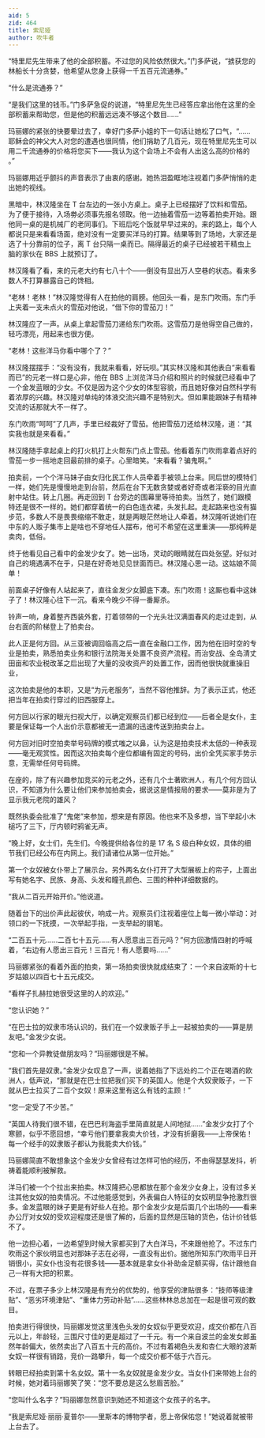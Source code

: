 ```yaml
---
aid: 5
zid: 464
title: 索尼娅
author: 吹牛者
---
```


“特里尼先生带来了他的全部积蓄。不过您的风险依然很大。”门多萨说，“掳获您的林船长十分贪婪，他希望从您身上获得一千五百元流通券。”

“什么是流通券？”

“是我们这里的钱币。”门多萨急促的说道，“特里尼先生已经答应拿出他在这里的全部积蓄来帮助您，但是他的积蓄远远凑不够这个数目……”

玛丽娜的紧张的快要晕过去了，幸好门多萨小姐的下一句话让她松了口气，“……耶稣会的神父大人对您的遭遇也很同情，他们捐助了几百元，现在特里尼先生可以用二千流通券的价格将您买下——我认为这个会场上不会有人出这么高的价格的 。”

玛丽娜用近乎颤抖的声音表示了由衷的感谢。她热泪盈眶地注视着门多萨悄悄的走出她的视线。

黑暗中，林汉隆坐在 T 台左边的一张小方桌上。桌子上已经摆好了饮料和雪茄。为了便于接待，入场劵必须事先报名领取。他一边抽着雪茄一边等着拍卖开始。跟他同一桌的是机械厂的老同事们。下班后吃个饭就早早过来的。来的路上，每个人都说只是来看看场面，绝对没有一定要买洋马的打算。结果等到了场地，大家还是选了十分靠前的位子，离 T 台只隔一桌而已。隔得最近的桌子已经被若干精虫上脑的家伙在 BBS 上就预订了。

林汉隆看了看，来的元老大约有七八十个——倒没有显出万人空巷的状态。看来多数人不打算暴露自己的馋相。

“老林！老林！”林汉隆觉得有人在拍他的肩膀。他回头一看，是东门吹雨。东门手上夹着一支未点火的雪茄对他说，“借下你的雪茄刀！”

林汉隆应了一声。从桌上拿起雪茄刀递给东门吹雨。这雪茄刀是他得空自己做的，轻巧漂亮，用起来也很方便。

“老林！这些洋马你看中哪个了？”

林汉隆摆摆手：“没有没有，我就来看看，好玩呗。”其实林汉隆和其他表白“来看看而已”的元老一样口是心非，他在 BBS 上浏览洋马介绍和照片的时候就已经看中了一个金发蓝眼的少女。不仅是因为这个少女的体型容貌，而且她好像对自然科学有着浓厚的兴趣。林汉隆对单纯的体液交流兴趣不是特别大。但如果能跟妹子有精神交流的话那就大不一样了。

东门吹雨“呵呵”了几声，手里已经裁好了雪茄。他把雪茄刀还给林汉隆，道：“其实我也就是来看看。”

林汉隆随手拿起桌上的打火机打上火帮东门点上雪茄。他看着东门吹雨拿着点好的雪茄一步一摇地走回最前排的桌子。心里暗笑。“来看看？骗鬼啊。”

拍卖前，一个个洋马妹子由女归化民工作人员牵着手被领上台来。同后世的模特们一样，她们先是慢慢地走到台前，然后在台下无数贪婪或者好奇或者淫亵的目光直射中站住。转上几圈。再走回到 T 台旁边的围幕里等待拍卖。当然了，她们跟模特还是很不一样的。她们都穿着统一的白色连衣裙，头发扎起。走起路来也没有猫步范，多数人不是畏畏缩缩不敢走，就是两眼茫然地让人牵着。林汉隆听说她们在中东的人贩子集市上是啥也不穿地任人摆布，他可不希望在这里重演——那纯粹是卖肉，低俗。

终于他看见自己看中的金发少女了。她一出场，灵动的眼睛就在四处张望。好似对自己的境遇满不在乎，只是在好奇地见见世面而已。林汉隆心思一动。这姑娘不简单！

前面桌子好像有人站起来了，直往金发少女脚底下凑。东门吹雨！这厮也看中这妹子了！林汉隆心往下一沉。看来今晚少不得一番厮杀。

铃声一响，身着整齐西装外套，打着领带的一个光头壮汉满面春风的走过走到，从台右面的阶梯登上了拍卖台。

此人正是何方回。从三亚被调回临高之后一直在金融口工作，因为他在旧时空的专业是拍卖，熟悉拍卖业务和银行法院海关处置不良资产流程。而治安战、全岛清丈田亩和农业税改革之后出现了大量的没收资产的处置工作，因而他很快就重操旧业，

这次拍卖是他的本职，又是“为元老服务”，当然不容他推辞。为了表示正式，他还把当年在拍卖行穿过的旧西服穿上。

何方回以行家的眼光扫视大厅，以确定观察员们都已经到位——后者全是女仆，主要是保证每一个人出价示意都被无一遗漏的迅速传送到拍卖台上。

何方回对旧时空拍卖举号码牌的模式嗤之以鼻，认为这是拍卖技术太低的一种表现——毫无观赏性。因而这次拍卖每个座位都编有固定的号码，出价全凭买家手势示意，无需举任何号码牌。

在座的，除了有兴趣参加竞买的元老之外，还有几个土著欧洲人，有几个何方回认识，不知道为什么要让他们来参加拍卖会，据说这是情报局的要求——莫非是为了显示我元老院的雄风？

既然执委会批准了“鬼佬”来参加，想来是有原因。他也来不及多想，当下举起小木槌巧了三下，厅内顿时鸦雀无声。

“晚上好，女士们，先生们。今晚提供给各位的是 17 名 S 级白种女奴，具体的细节我们已经公布在内网上。我们请诸位从第一位开始。”

第一个女奴被女仆带上了展示台。另外两名女仆打开了大型展板上的帘子，上面出写有她名字、民族、身高、头发和瞳孔颜色、三围的种种详细数据的。

“我从二百元开始开价。”他说道。

随着台下的出价声此起彼伏，响成一片。观察员们注视着座位上每一微小举动：对领口的一下抚摸，一次举起手指，一支举起的钢笔。

“二百五十元……二百七十五元……有人愿意出三百元吗？”何方回激情四射的呼喊着，“右边有人愿出三百元！三百元！有人愿要吗……”

玛丽娜紧张的看着外面的拍卖，第一场拍卖很快就成结束了：一个来自波斯的十七岁姑娘以四百七十五元成交。

“看样子扎赫拉她很受这里的人的欢迎。”

“您认识她？”

“在巴士拉的奴隶市场认识的，我们在一个奴隶贩子手上一起被拍卖的——算是朋友吧。”金发少女说。

“您和一个异教徒做朋友吗？”玛丽娜很是不解。

“我们首先是奴隶。”金发少女叹息了一声，说着她指了下远处的二个正在喝酒的欧洲人，低声说，“那就是在巴士拉把我们买下的英国人。他是个大奴隶贩子，一下就从巴士拉买了二百个女奴！原来这里有这么有钱的主顾！”

“您一定受了不少苦。”

“英国人待我们很不错，在巴巴利海盗手里简直就是人间地狱……”金发少女打了个寒颤，似乎不愿回想，“幸亏他们要拿我卖大价钱，才没有折磨我——上帝保佑！每一个经手的奴隶贩子都认为我能卖大价钱。”

玛丽娜简直不敢想象这个金发少女曾经有过怎样可怕的经历，不由得瑟瑟发抖，祈祷着能顺利被解救。

洋马们被一个个拉出来拍卖。林汉隆把心思都放在那个金发少女身上，没有过多关注其他女奴的拍卖情况。不过他能感觉到，外表偏白人特征的女奴明显争抢激烈很多。金发蓝眼的妹子更是有好些人在抢。那个金发少女是后面几个出场的——看来办公厅对女奴的受欢迎程度还是很了解的，后面的显然是压轴的货色，估计价钱低不了。

他一边担心着，一边希望到时候大家都买到了大白洋马，不来跟他抢了。不过东门吹雨这个家伙明显也对那妹子志在必得，一直没有出价。据他所知东门吹雨平日开销很小，买女仆也没有花很多钱——基本就是拿女仆补助金足额买得，估计跟他自己一样有大把的积累。

不过，在票子多少上林汉隆是有充分的优势的，他享受的津贴很多：“技师等级津贴”、“恶劣环境津贴”、“重体力劳动补贴”……这些林林总总加在一起是很可观的数目。

拍卖进行得很快，玛丽娜发觉这里浅色头发的女奴似乎更受欢迎，成交价都在八百元以上，年龄轻，三围尺寸佳的更是超过了一千元。有一个来自波兰的金发女郎虽然年龄偏大，依然卖出了八百五十元的高价。不过有着褐色头发和杏仁大眼的波斯女奴一样很有销路，竞价一路攀升，每一个成交价都不低于六百元。

转眼已经拍卖到第十名女奴。第十一名女奴就是金发少女。当女仆们来带她上台的时候，她对着玛丽娜笑了笑：“您不要总是这么愁眉苦脸。”

“您叫什么名字？”玛丽娜忽然意识到她还不知道这个女孩子的名字。

“我是索尼娅·丽丽·夏普尔——里斯本的博物学者，愿上帝保佑您！”她说着就被带上台去了。
